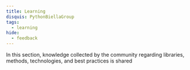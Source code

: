 ```yaml
---
title: Learning
disquis: PythonBiellaGroup
tags:
  - learning
hide:
  - feedback
---
```


In this section, knowledge collected by the community regarding libraries, methods, technologies, and best practices is shared
